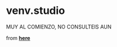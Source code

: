 # venv.studio

MUY AL COMIENZO, NO CONSULTEIS AUN

from [**here**](https://help.dreamhost.com/hc/es/articles/115000695551-Instalar-y-usar-virtualenv-con-Python-3)


